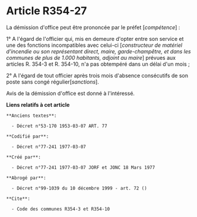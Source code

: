 # Article R354-27

La démission d'office peut être prononcée par le préfet [*compétence*] :

1° A l'égard de l'officier qui, mis en demeure d'opter entre son service et une des fonctions incompatibles avec celui-ci
[*constructeur de matériel d'incendie ou son représentant direct, maire, garde-champêtre, et dans les communes de plus de
1.000 habitants, adjoint au maire*] prévues aux articles R. 354-3 et R. 354-10, n'a pas obtempéré dans un délai d'un mois ;

2° A l'égard de tout officier après trois mois d'absence consécutifs de son poste sans congé régulier[*sanctions*].

Avis de la démission d'office est donné à l'intéressé.

**Liens relatifs à cet article**

	**Anciens textes**:

	  - Décret n°53-170 1953-03-07 ART. 77

	**Codifié par**:

	  - Décret n°77-241 1977-03-07

	**Créé par**:

	  - Décret n°77-241 1977-03-07 JORF et JONC 18 Mars 1977

	**Abrogé par**:

	  - Décret n°99-1039 du 10 décembre 1999 - art. 72 ()

	**Cite**:

	  - Code des communes R354-3 et R354-10
